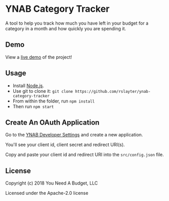 # YNAB Category Tracker

A tool to help you track how much you have left in your budget for a category in a month and how quickly you are spending it.

## Demo

View a [live demo](https://rslayter.github.io/ynab-category-tracker/) of the project!

## Usage

* Install [Node.js](https://nodejs.org/).
* Use git to clone it: `git clone https://github.com/rslayter/ynab-category-tracker`
* From within the folder, run `npm install`
* Then run `npm start`

## Create An OAuth Application

Go to the [YNAB Developer Settings](https://app.youneedabudget.com/settings/developer)
and create a new application.

You'll see your client id, client secret and redirect URI(s).

Copy and paste your client id and redirect URI into the `src/config.json` file.

## License

Copyright (c) 2018 You Need A Budget, LLC

Licensed under the Apache-2.0 license
